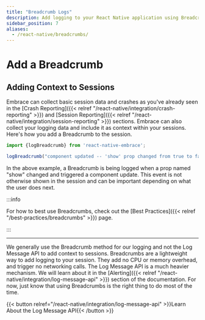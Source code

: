 ```yaml
---
title: "Breadcrumb Logs"
description: Add logging to your React Native application using Breadcrumbs with the Embrace SDK
sidebar_position: 7
aliases:
  - /react-native/breadcrumbs/
---
```


# Add a Breadcrumb

## Adding Context to Sessions

Embrace can collect basic session data and crashes as you've already seen in the [Crash Reporting]({{< relref "/react-native/integration/crash-reporting" >}}) and [Session Reporting]({{< relref "/react-native/integration/session-reporting" >}}) sections.
Embrace can also collect your logging data and include it as context within your sessions.
Here's how you add a Breadcrumb to the session.

```javascript
import {logBreadcrumb} from 'react-native-embrace';

logBreadcrumb("component updated -- 'show' prop changed from true to false");
```

In the above example, a Breadcrumb is being logged when a prop named "show" changed and triggered a component update.
This event is not otherwise shown in the session and can be important depending on what the user does next.

:::info

For how to best use Breadcrumbs, check out the [Best Practices]({{< relref "/best-practices/breadcrumbs" >}}) page. 

:::

---

We generally use the Breadcrumb method for our logging and not the Log Message API to add context to sessions.
Breadcrumbs are a lightweight way to add logging to your session. They add no CPU or memory overhead, and trigger no networking calls.
The Log Message API is a much heavier mechanism. We will learn about it in the [Alerting]({{< relref "/react-native/integration/log-message-api" >}}) section of the documentation.
For now, just know that using Breadcrumbs is the right thing to do most of the time.

{{< button relref="/react-native/integration/log-message-api" >}}Learn About the Log Message API{{< /button >}}
